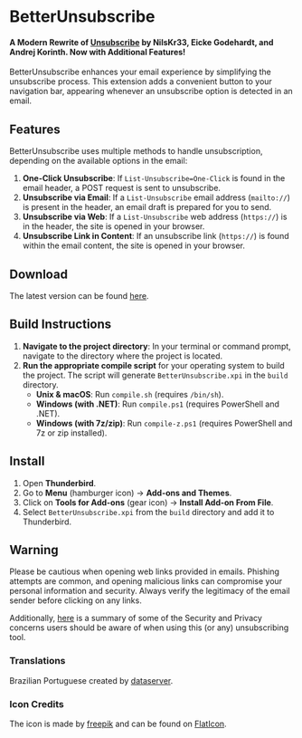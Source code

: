 # BetterUnsubscribe

#### A Modern Rewrite of [Unsubscribe](https://addons.thunderbird.net/en-us/thunderbird/addon/unsub/) by NilsKr33, Eicke Godehardt, and Andrej Korinth. Now with Additional Features!

BetterUnsubscribe enhances your email experience by simplifying the unsubscribe process. This extension adds a convenient button to your navigation bar, appearing whenever an unsubscribe option is detected in an email.

## Features

BetterUnsubscribe uses multiple methods to handle unsubscription, depending on the available options in the email:

1. **One-Click Unsubscribe**: If `List-Unsubscribe=One-Click` is found in the email header, a POST request is sent to unsubscribe.
2. **Unsubscribe via Email**: If a `List-Unsubscribe` email address (`mailto://`) is present in the header, an email draft is prepared for you to send.
3. **Unsubscribe via Web**: If a `List-Unsubscribe` web address (`https://`) is in the header, the site is opened in your browser.
4. **Unsubscribe Link in Content**: If an unsubscribe link (`https://`) is found within the email content, the site is opened in your browser.

## Download
The latest version can be found [here](https://github.com/LucBennett/BetterUnsubscribe/releases/latest).

## Build Instructions

1. **Navigate to the project directory**: In your terminal or command prompt, navigate to the directory where the project is located.
2. **Run the appropriate compile script** for your operating system to build the project. The script will generate `BetterUnsubscribe.xpi` in the `build` directory.
   - **Unix & macOS**: Run `compile.sh` (requires `/bin/sh`).
   - **Windows (with .NET)**: Run `compile.ps1` (requires PowerShell and .NET).
   - **Windows (with 7z/zip)**: Run `compile-z.ps1` (requires PowerShell and 7z or zip installed).

## Install

1. Open **Thunderbird**.
2. Go to **Menu** (hamburger icon) -> **Add-ons and Themes**.
3. Click on **Tools for Add-ons** (gear icon) -> **Install Add-on From File**.
4. Select `BetterUnsubscribe.xpi` from the `build` directory and add it to Thunderbird.

## Warning

Please be cautious when opening web links provided in emails. Phishing attempts are common, and opening malicious links can compromise your personal information and security. Always verify the legitimacy of the email sender before clicking on any links.

Additionally, [here](./Security%20Concerns.md) is a summary of some of the Security and Privacy concerns users should be aware of when using this (or any) unsubscribing tool.

### Translations

Brazilian Portuguese created by [dataserver](https://github.com/dataserver).

### Icon Credits

The icon is made by [freepik](https://www.freepik.com) and can be found on [FlatIcon](https://www.flaticon.com/free-icon/email_121931).